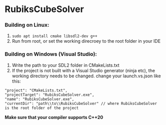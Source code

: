 # RubiksCubeSolver

### Building on Linux:
1. `sudo apt install cmake libsdl2-dev g++`
2. Run from root, or set the working direcroey to the root folder in your IDE

### Building on Windows (Visual Studio):
1. Write the path to your SDL2 folder in CMakeLists.txt
2. If the project is not built with a Visual Studio  generator (ninja etc), the working directory needs to be changed. change your launch.vs.json like this:
```
"project": "CMakeLists.txt",
"projectTarget": "RubiksCubeSolver.exe",
"name": "RubiksCubeSolver.exe",
"currentDir": "path\\to\\RubiksCubeSolver" // where RubiksCubeSolver is the root folder of the project
```
   

**Make sure that your compiler supports C++20**
